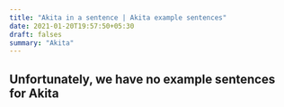 ```yaml
---
title: "Akita in a sentence | Akita example sentences"
date: 2021-01-20T19:57:50+05:30
draft: falses
summary: "Akita"
---
```

## Unfortunately, we have no example sentences for Akita                 
